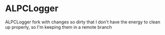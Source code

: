 # ALPCLogger
ALPCLogger fork with changes so dirty that I don't have the energy to clean up properly, so I'm keeping them in a remote branch
